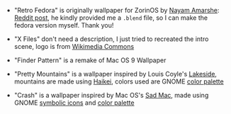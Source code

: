 - "Retro Fedora" is originally wallpaper for ZorinOS by [Nayam Amarshe](https://github.com/NayamAmarshe): [Reddit post](https://www.reddit.com/r/wallpaper/comments/u45tck/3840x2160_zorinos_wallpapers), he kindly provided me a `.blend` file, so I can make the fedora version myself. Thank you!

- "X Files" don't need a description, I just tried to recreated the intro scene, logo is from [Wikimedia Commons](https://commons.wikimedia.org/wiki/File:The_X-Files_logo.svg)

- "Finder Pattern" is a remake of Mac OS 9 Wallpaper

- "Pretty Mountains" is a wallpaper inspired by Louis Coyle's [Lakeside](https://dribbble.com/shots/1793547-Lakeside), mountains are made using [Haikei](https://haikei.app), colors used are GNOME [color palette](https://developer.gnome.org/hig/reference/palette.html)

- "Crash" is a wallpaper inspired by Mac OS's [Sad Mac](https://en.m.wikipedia.org/wiki/Macintosh_startup#Sad_Mac), made using GNOME [symbolic icons](https://gitlab.gnome.org/Teams/Design/icon-development-kit) and [color palette](https://developer.gnome.org/hig/reference/palette.html)
